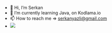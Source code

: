 - 👋 Hi, I’m Serkan
- 🌱 I’m currently learning Java, on Kodlama.io
- 📫 How to reach me => serkanyazli@gmail.com
- ![](https://komarev.com/ghpvc/?username=imserkanY&color=blueviolet)

<!---
imserkanY/imserkanY is a special ✨ repository because its `README.md` (this file) appears on your GitHub profile.
You can click te Prevw link totake a look at your change

https://img.shields.io/badge/dynamic/json?url=<URL>&label=<LABEL>&query=<$.DATA.SUBDATA>&color=<COLOR>&prefix=<PREFIX>&suffix=<SUFFIX>
--->
